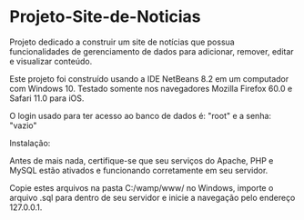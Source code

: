 # Projeto-Site-de-Noticias

Projeto dedicado a construir um site de notícias que possua funcionalidades de gerenciamento de dados para adicionar, remover, editar e visualizar conteúdo.

Este projeto foi construído usando a IDE NetBeans 8.2 em um computador com Windows 10.
Testado somente nos navegadores Mozilla Firefox 60.0 e Safari 11.0 para iOS.

O login usado para ter acesso ao banco de dados é: "root" e a senha: "vazio"

Instalação:

Antes de mais nada, certifique-se que seu serviços do Apache, PHP e MySQL estão ativados e funcionando corretamente em seu servidor.

Copie estes arquivos na pasta C:/wamp/www/ no Windows, importe o arquivo .sql para dentro de seu  servidor e inicie a navegação pelo endereço 127.0.0.1.
